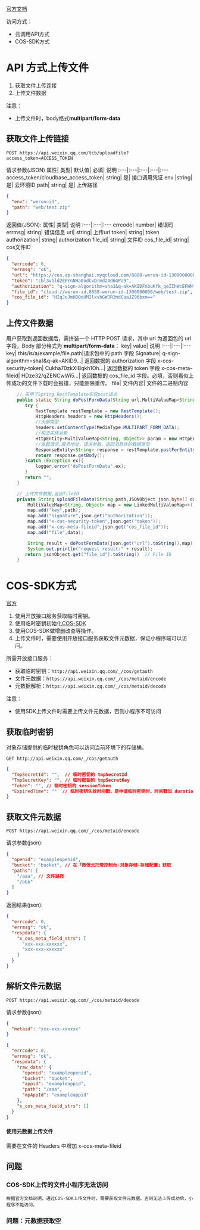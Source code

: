 [官方文档](https://developers.weixin.qq.com/miniprogram/dev/wxcloudrun/src/development/storage/service/)

访问方式：
* 云调用API方式
* COS-SDK方式

# API 方式上传文件
1. 获取文件上传连接
2. 上传文件数据

注意：
* 上传文件时，body格式**multipart/form-data**
## 获取文件上传链接
```
POST https://api.weixin.qq.com/tcb/uploadfile?access_token=ACCESS_TOKEN
```
请求参数(JSON)
属性|	类型|	默认值|	必填|	说明
:---|:---|:---|:---|:---
access_token/cloudbase_access_token|	string|		是|	接口调用凭证
env	|string|		是|	云环境ID
path|	string|		是|	上传路径
```json
{
  "env": "werun—id",
  "path": "web/test.zip"
}
```

返回值(JSON):
属性|	类型|	说明
:---|:---|:---
errcode|	number|	错误码
errmsg|	string|	错误信息
url|	string|	上传url
token|	string|	token
authorization|	string|	authorization
file_id|	string|	文件ID
cos_file_id|	string|	cos文件ID
```json
{
  "errcode": 0,
  "errmsg": "ok",
  "url": "https://cos.ap-shanghai.myqcloud.com/8888-werun-id-1300000000/web/test.zip",
  "token": "cbl3vhld2EFYnNHa0ndCvDrmd24d6GPa9",
  "authorization": "q-sign-algorithm=sha1&q-ak=AKIDFnbuKfk_qeIIhWcEFWN",
  "file_id": "cloud://werun-id.8888-werun-id-1300000000/web/test.zip",
  "cos_file_id": "HIqJeJmHDQoHMIlxshGWJR2mdCaaJZ96bxm=="
}
```
## 上传文件数据
用户获取到返回数据后，需拼装一个 HTTP POST 请求，其中 url 为返回包的 url 字段，Body 部分格式为 **multipart/form-data**：
key|	value|	说明
:---|:---|:---
key|	this/is/a/example/file.path|请求包中的 path 字段
Signature|	q-sign-algorithm=sha1&q-ak=AKID9...|	返回数据的 authorization 字段
x-cos-security-token|	Cukha70zkXIBqkh1Oh...|	返回数据的 token 字段
x-cos-meta-fileid|	HDze32/qZENCwWi5...|	返回数据的 cos_file_id 字段。必填，否则看似上传成功的文件下载时会报错，只能删除重传。
file|	文件内容|	文件的二进制内容
```java
    // 采用了Spring RestTemplate实现post请求
    public static String doPostFormData(String url,MultiValueMap<String, Object> data){
       try {
           RestTemplate restTemplate = new RestTemplate();
           HttpHeaders headers = new HttpHeaders();
           //头部类型
           headers.setContentType(MediaType.MULTIPART_FORM_DATA);
           //构造实体对象
           HttpEntity<MultiValueMap<String, Object>> param = new HttpEntity<>(data, headers);
           //发起请求,服务地址，请求参数，返回消息体的数据类型
           ResponseEntity<String> response = restTemplate.postForEntity(url, param, String.class);
           return response.getBody();
       }catch (Exception ex){
           logger.error("doPostFormData",ex);
       }
       return "";
    }

    // 上传文件数据,返回fileID
    private String uploadFileData(String path,JSONObject json,byte[] data){
        MultiValueMap<String, Object> map = new LinkedMultiValueMap<>();
        map.add("key",path);
        map.add("Signature",json.get("authorization"));
        map.add("x-cos-security-token",json.get("token"));
        map.add("x-cos-meta-fileid",json.get("cos_file_id"));
        map.add("file",data);

        String result = doPostFormData(json.get("url").toString(),map);
        System.out.println("request result:" + result);
       return jsonObject.get("file_id").toString()  // File ID
    }
```

# COS-SDK方式
[官方](https://developers.weixin.qq.com/miniprogram/dev/wxcloudrun/src/development/storage/service/cos-sdk.html)
1. 使用开放接口服务获取临时密钥。
2. 使用临时密钥初始化[COS-SDK](https://cloud.tencent.com/document/product/436/6474)
3. 使用COS-SDK做增删改查等操作。
4. 上传文件时，需要使用开放接口服务获取文件元数据，保证小程序端可以访问。

所需开放接口服务：
* 获取临时密钥：`http://api.weixin.qq.com/_/cos/getauth`
* 文件元数据：`https://api.weixin.qq.com/_/cos/metaid/encode`
* 元数据解析：`https://api.weixin.qq.com/_/cos/metaid/decode`

注意：
* 使用SDK上传文件时需要上传文件元数据，否则小程序不可访问

## 获取临时密钥
对象存储提供的临时秘钥角色可以访问当前环境下的存储桶。
```
GET http://api.weixin.qq.com/_/cos/getauth
```
```json
{
  "TmpSecretId": "",  // 临时密钥的 tmpSecretId
  "TmpSecretKey": "", // 临时密钥的 tmpSecretKey
  "Token": "", // 临时密钥的 sessionToken
  "ExpiredTime": ""  // 临时密钥失效时间戳，是申请临时密钥时，时间戳加 durationSeconds
}
```

## 获取文件元数据
```
POST https://api.weixin.qq.com/_/cos/metaid/encode
```
请求参数(json):
```json
{
  "openid": "exampleopenid",
  "bucket": "bucket", // 在「微信云托管控制台-对象存储-存储配置」获取
  "paths": [
    "/aaa", // 文件路径
    "/bbb"
  ]
}
```
返回结果(json):
```json
{
  "errcode": 0,
  "errmsg": "ok",
  "respdata": {
    "x_cos_meta_field_strs": [
      "xxx-xxx-xxxxxx",
      "xxx-xxx-xxxxxx"
    ]
  }
}
```

## 解析文件元数据
```
POST https://api.weixin.qq.com/_/cos/metaid/decode
```
请求参数(json):
```json
{
  "metaid": "xxx-xxx-xxxxxx"
}
```
```json
{
  "errcode": 0,
  "errmsg": "ok",
  "respdata": {
    "raw_data": {
      "openid": "exampleopenid",
      "bucket": "bucket",
      "appid": "exampleappid",
      "path": "/aaa",
      "mpAppId": "exampleappid"
    },
    "x_cos_meta_field_strs": []
  }
}
```
#### 使用元数据上传文件
需要在文件的 Headers 中增加 x-cos-meta-fileid

## 问题
### COS-SDK上传的文件小程序无法访问
    根据官方文档说明，通过COS-SDK上传文件时，需要获取文件元数据，否则无法上传成功后，小程序不能访问。
### 问题：元数据获取空